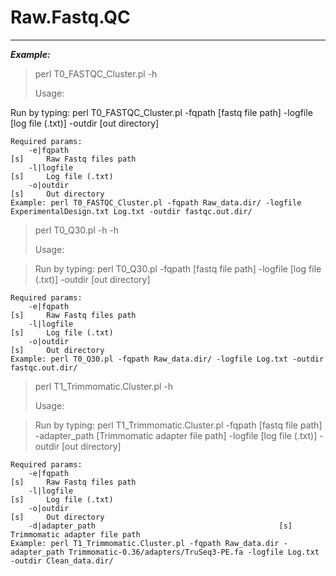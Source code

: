 # Raw.Fastq.QC
-----

***Example:***
>perl T0\_FASTQC\_Cluster.pl -h
>
>Usage:
>
  Run by typing: perl T0_FASTQC_Cluster.pl -fqpath [fastq file path] -logfile [log file (.txt)] -outdir [out directory]

    Required params:
        -e|fqpath                                                       [s]     Raw Fastq files path
        -l|logfile                                                      [s]     Log file (.txt)
        -o|outdir                                                       [s]     Out directory
    Example: perl T0_FASTQC_Cluster.pl -fqpath Raw_data.dir/ -logfile ExperimentalDesign.txt Log.txt -outdir fastqc.out.dir/

>perl T0_Q30.pl -h -h
>
>Usage:

>  Run by typing: perl T0_Q30.pl -fqpath [fastq file path] -logfile [log file (.txt)] -outdir [out directory]

    Required params:
        -e|fqpath                                                       [s]     Raw Fastq files path
        -l|logfile                                                      [s]     Log file (.txt)
        -o|outdir                                                       [s]     Out directory
	Example: perl T0_Q30.pl -fqpath Raw_data.dir/ -logfile Log.txt -outdir fastqc.out.dir/

>perl T1_Trimmomatic.Cluster.pl -h
>
>Usage:

>Run by typing: perl T1_Trimmomatic.Cluster.pl -fqpath [fastq file path] -adapter_path [Trimmomatic adapter file path] -logfile [log file (.txt)] -outdir [out directory]
>
    Required params:
        -e|fqpath                                                       [s]     Raw Fastq files path
        -l|logfile                                                      [s]     Log file (.txt)
        -o|outdir                                                       [s]     Out directory
        -d|adapter_path                                         [s]     Trimmomatic adapter file path
    Example: perl T1_Trimmomatic.Cluster.pl -fqpath Raw_data.dir -adapter_path Trimmomatic-0.36/adapters/TruSeq3-PE.fa -logfile Log.txt -outdir Clean_data.dir/